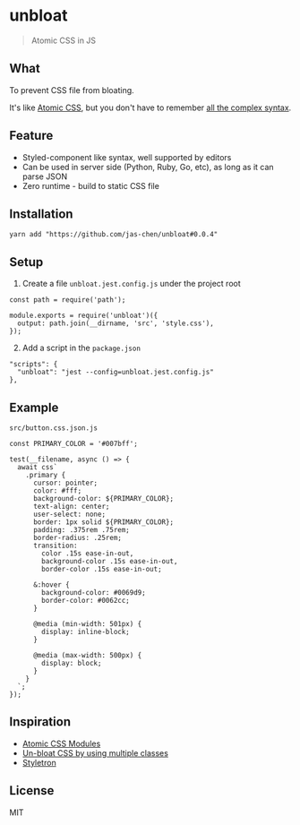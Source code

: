 # unbloat
> Atomic CSS in JS



## What
To prevent CSS file from bloating.

It's like [Atomic CSS](https://acss.io/), but you don't have to remember [all the complex syntax](https://acss.io/guides/atomic-classes.html).



## Feature
- Styled-component like syntax, well supported by editors
- Can be used in server side (Python, Ruby, Go, etc), as long as it can parse JSON
- Zero runtime - build to static CSS file



## Installation

```
yarn add "https://github.com/jas-chen/unbloat#0.0.4"
```



## Setup

1. Create a file `unbloat.jest.config.js` under the project root
```
const path = require('path');

module.exports = require('unbloat')({
  output: path.join(__dirname, 'src', 'style.css'),
});
```

2. Add a script in the `package.json`
```
"scripts": {
  "unbloat": "jest --config=unbloat.jest.config.js"
},
```



## Example
`src/button.css.json.js`
```
const PRIMARY_COLOR = '#007bff';

test(__filename, async () => {
  await css`
    .primary {
      cursor: pointer;
      color: #fff;
      background-color: ${PRIMARY_COLOR};
      text-align: center;
      user-select: none;
      border: 1px solid ${PRIMARY_COLOR};
      padding: .375rem .75rem;
      border-radius: .25rem;
      transition:
        color .15s ease-in-out,
        background-color .15s ease-in-out,
        border-color .15s ease-in-out;

      &:hover {
        background-color: #0069d9;
        border-color: #0062cc;
      }

      @media (min-width: 501px) {
        display: inline-block;
      }

      @media (max-width: 500px) {
        display: block;
      }
    }
  `;
});
```


## Inspiration
- [Atomic CSS Modules](https://medium.com/yplan-eng/atomic-css-modules-cb44d5993b27)
- [Un-bloat CSS by using multiple classes](https://css-tricks.com/un-bloat-css-by-using-multiple-classes/)
- [Styletron](https://www.styletron.org/)



## License
MIT
